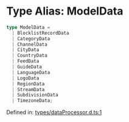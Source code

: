 # Type Alias: ModelData

```ts
type ModelData = 
  | BlocklistRecordData
  | CategoryData
  | ChannelData
  | CityData
  | CountryData
  | FeedData
  | GuideData
  | LanguageData
  | LogoData
  | RegionData
  | StreamData
  | SubdivisionData
  | TimezoneData;
```

Defined in: [types/dataProcessor.d.ts:1](https://github.com/iptv-org/sdk/blob/88d645d3373c4ec810ba0ec144ac251980f41667/src/types/dataProcessor.d.ts#L1)
